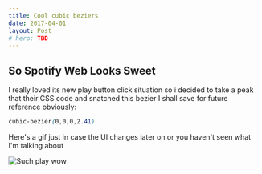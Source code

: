 ```yaml
---
title: Cool cubic beziers
date: 2017-04-01
layout: Post
# hero: TBD
---
```


## So Spotify Web Looks Sweet

I really loved its new play button click situation so i decided to take a peak that their CSS code and snatched this bezier I shall save for future reference obviously:

```css
cubic-bezier(0,0,0,2.41)
```

Here's a gif just in case the UI changes later on or you haven't seen what I'm talking about

![Such play wow](https://i.imgur.com/sGoIJ5t.gif)
